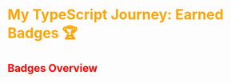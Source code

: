 <h1 style="color:orange">My TypeScript Journey: Earned Badges 🏆</h1>

<h2 style="color:red">Badges Overview</h2>
